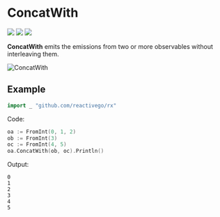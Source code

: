 # ConcatWith

[![](../../../assets/godev.svg)](https://pkg.go.dev/github.com/reactivego/rx/test/ConcatWith?tab=doc)
[![](../../../assets/godoc.svg)](http://godoc.org/github.com/reactivego/rx/test/ConcatWith)
[![](../../../assets/rx.svg)](http://reactivex.io/documentation/operators/concat.html)

**ConcatWith** emits the emissions from two or more observables without interleaving them.

![ConcatWith](../../../assets/ConcatWith.svg)

## Example
```go
import _ "github.com/reactivego/rx"
```
Code:
```go
oa := FromInt(0, 1, 2)
ob := FromInt(3)
oc := FromInt(4, 5)
oa.ConcatWith(ob, oc).Println()
```
Output:
```
0
1
2
3
4
5
```
